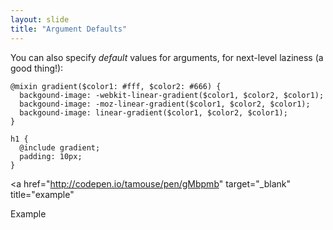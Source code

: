 ```yaml
---
layout: slide
title: "Argument Defaults"
---
```


You can also specify <span class="green">*default*</span> values for
arguments, for next-level laziness (a good thing!):

<pre><code class="sass css">@mixin gradient($color1: #fff, $color2: #666) {
  backgound-image: -webkit-linear-gradient($color1, $color2, $color1);
  backgound-image: -moz-linear-gradient($color1, $color2, $color1);
  backgound-image: linear-gradient($color1, $color2, $color1);
}

h1 {
  @include gradient;
  padding: 10px;
}</code></pre>


<a href="http://codepen.io/tamouse/pen/gMbpmb"
target="_blank"
title="example"
>
Example
</a>
